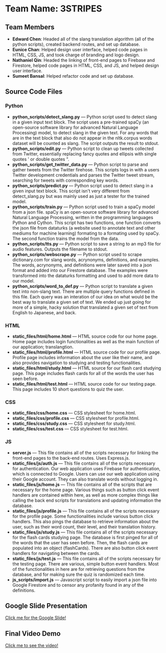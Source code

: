 # Team Name: 3STRIPES

## Team Members
* <b>Edward Chen</b>: Headed all of the slang translation algorithm (all of the python scripts), created backend routes, and set up database.<br>
* <b>Eunice Chan</b>: Helped design user interface, helped code pages in HTML, CSS, JS, and took charge of branding and logo design.<br>
* <b>Nathaniel Qin</b>: Headed the linking of front-end pages to Firebase and Firestore, helped code pages in HTML, CSS, and JS, and helped design user interface.<br>
* <b>Sumeet Bansal</b>: Helped refactor code and set up database.<br>

## Source Code Files
### Python
<ul>
<li><b>python_scripts/detect_slang.py</b> &mdash; Python script used to detect slang in a given input text block. The script uses a pre-trained spaCy (an open-source software library for advanced Natural Language Processing) model, to detect slang in the given text. For any words that are in the text block that also do not appear in the nltk.corpus words dataset will be counted as slang. The script outputs the result to stdout.</li>
<li><b>python_scripts/edit.py</b> &mdash; Python script to clean up tweets collected from Twitter, essentially replacing fancy quotes and ellipsis with single quotes ' or double quotes ".</li>
<li><b>python_scripts/get_twitter_data.py</b> &mdash; Python script to parse and gather tweets from the Twitter firehose. This scripts logs in with a users Twitter development credentials and parses the Twitter tweet stream, searching for tweets with corresponding key words.</li>
<li><b>python_scripts/predict.py</b> &mdash; Python script used to detect slang in a given input text block. This script isn't very different from detect_slang.py but was mainly used as just a tester for the trained model.</li>
<li><b>python_scripts/train.py</b> &mdash; Python script used to train a spaCy model from a json file. spaCy is an open-source software library for advanced Natural Language Processing, written in the programming languages Python and Cython. This script has two functions, one function converts the json file from dataturks (a website used to annotate text and other mediums for machine learning) formating to a formating used by spaCy. The second function trains the model from the data.</li>
<li><b>python_scripts/tts.py</b> &mdash; Python script to save a string to an mp3 file for audio features. Outputs the filename to stdout.</li>
<li><b>python_scripts/webscrape.py</b> &mdash; Python script used to scrape dictionary.com for slang words, acrynonyms,  definitions, and examples. The words, acrynonyms, and definitions were later saved into a json format and added into our Firestore database. The examples were transformed into the dataturks formatting and used to add more data to our model.</li>
<li><b>python_scripts/word_to_def.py</b> &mdash; Python script to translate a given text into non-slang text. There are multiple query functions defined in this file. Each query was an interation of our idea on what would be the best way to translate a given set of text. We ended up just going for more of a simple, hacky solution that translated a given set of text from English to Japanese, and back.</li>
</ul>

### HTML
<ul>
<li><b>static_files/html/home.html</b> &mdash; HTML source code for our home page. Home page includes login functionalities as well as the main function of our application; translangtion. </li>
<li><b>static_files/html/profile.html</b> &mdash; HTML source code for our profile page. Profile page includes information about the user like their name, and also provides navigation to studying and testing functionalities.</li>
<li><b>static_files/html/study.html</b> &mdash; HTML source for our flash card studying page. This page includes flash cards for all of the words the user has seen before.</li>
<li><b>static_files/html/test.html</b> &mdash; HTML source code for our testing page. This page includes 10 short questions to quiz the user.</li>
</ul>

### CSS
<ul>
<li><b>static_files/css/home.css</b> &mdash; CSS stylesheet for home.html.</li>
<li><b>static_files/css/profile.css</b> &mdash; CSS stylesheet for profile.html.</li>
<li><b>static_files/css/study.css</b> &mdash; CSS stylesheet for study.html.</li>
<li><b>static_files/css/test.css</b> &mdash; CSS stylesheet for test.html.</li>
</ul>

### JS
<ul>
<li><b>server.js</b> &mdash; This file contains all of the scripts necessary for linking the front-end pages to the back-end routes. Uses Express.js.</li>
<li><b>static_files/js/auth.js</b> &mdash; This file contains all of the scripts necessary for authentication. Our web application uses Firebase for authentication, which is connected to Google. Users can use our web application using their Google account. They can also translate words without logging in.</li>
<li><b>static_files/js/home.js</b> &mdash; This file contains all of the scripts that are necessary for the home page. Various things such as button click event handlers are contained within here, as well as more complex things like calling the back end scripts for translations and updating information the database.</li>
<li><b>static_files/js/profile.js</b> &mdash; This file contains all of the scripts necessary for the profile page. Some functionalities include various button click handlers. This also pings the database to retrieve information about the user, such as their word count, their level, and their translation history.</li>
<li><b>static_files/js/study.js</b> &mdash; This file contains all of the scripts necessary for the flash cards studying page. The database is first pinged for all of the words that the user has seen before. Then, the flash cards are populated into an object (flashCards). There are also button click event handlers for navigating between the cards.</li>
<li><b>static_files/js/test.js</b> &mdash; This file contains all of the scripts necessary for the testing page. There are various, simple button event handlers. Most of the functionalities in here are for retrieving questions from the database, and for making sure the quiz is randomized each time.</li>
<li><b>js_scripts/import.js</b> &mdash; Javascript script to easily import a json file into Google Firestore and to censor any profanity found in any of the definitions.</li>
</ul>

## Google Slide Presentation
<a href="https://docs.google.com/presentation/d/1FLko5TKmta40VUbRjMvWWSMNCHMel5xP01CJPoORVjk/edit?usp=sharing">Click me for the Google Slide!</a><br>

## Final Video Demo
<a href="https://www.youtube.com/watch?v=VK4VvmrPVRo">Click me to see the video!</a><br>
